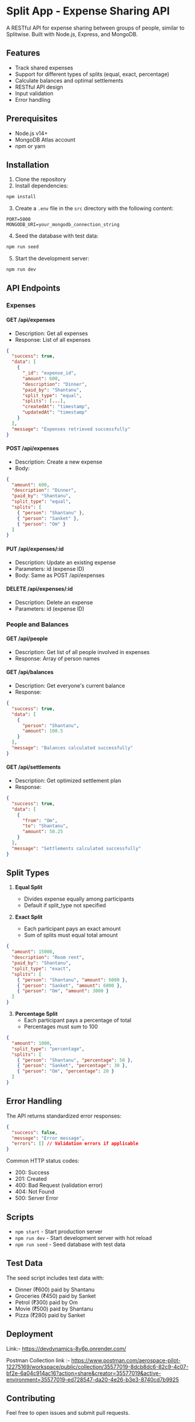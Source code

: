 # Split App - Expense Sharing API

A RESTful API for expense sharing between groups of people, similar to Splitwise. Built with Node.js, Express, and MongoDB.

## Features

- Track shared expenses
- Support for different types of splits (equal, exact, percentage)
- Calculate balances and optimal settlements
- RESTful API design
- Input validation
- Error handling

## Prerequisites

- Node.js v14+
- MongoDB Atlas account
- npm or yarn

## Installation

1. Clone the repository
2. Install dependencies:

```bash
npm install
```

3. Create a `.env` file in the `src` directory with the following content:

```env
PORT=5000
MONGODB_URI=your_mongodb_connection_string
```

4. Seed the database with test data:

```bash
npm run seed
```

5. Start the development server:

```bash
npm run dev
```

## API Endpoints

### Expenses

#### GET /api/expenses

- Description: Get all expenses
- Response: List of all expenses

```json
{
  "success": true,
  "data": [
    {
      "_id": "expense_id",
      "amount": 600,
      "description": "Dinner",
      "paid_by": "Shantanu",
      "split_type": "equal",
      "splits": [...],
      "createdAt": "timestamp",
      "updatedAt": "timestamp"
    }
  ],
  "message": "Expenses retrieved successfully"
}
```

#### POST /api/expenses

- Description: Create a new expense
- Body:

```json
{
  "amount": 600,
  "description": "Dinner",
  "paid_by": "Shantanu",
  "split_type": "equal",
  "splits": [
    { "person": "Shantanu" },
    { "person": "Sanket" },
    { "person": "Om" }
  ]
}
```

#### PUT /api/expenses/:id

- Description: Update an existing expense
- Parameters: id (expense ID)
- Body: Same as POST /api/expenses

#### DELETE /api/expenses/:id

- Description: Delete an expense
- Parameters: id (expense ID)

### People and Balances

#### GET /api/people

- Description: Get list of all people involved in expenses
- Response: Array of person names

#### GET /api/balances

- Description: Get everyone's current balance
- Response:

```json
{
  "success": true,
  "data": [
    {
      "person": "Shantanu",
      "amount": 100.5
    }
  ],
  "message": "Balances calculated successfully"
}
```

#### GET /api/settlements

- Description: Get optimized settlement plan
- Response:

```json
{
  "success": true,
  "data": [
    {
      "from": "Om",
      "to": "Shantanu",
      "amount": 50.25
    }
  ],
  "message": "Settlements calculated successfully"
}
```

## Split Types

1. **Equal Split**

   - Divides expense equally among participants
   - Default if split_type not specified

2. **Exact Split**
   - Each participant pays an exact amount
   - Sum of splits must equal total amount

```json
{
  "amount": 15000,
  "description": "Room rent",
  "paid_by": "Shantanu",
  "split_type": "exact",
  "splits": [
    { "person": "Shantanu", "amount": 6000 },
    { "person": "Sanket", "amount": 6000 },
    { "person": "Om", "amount": 3000 }
  ]
}
```

3. **Percentage Split**
   - Each participant pays a percentage of total
   - Percentages must sum to 100

```json
{
  "amount": 1000,
  "split_type": "percentage",
  "splits": [
    { "person": "Shantanu", "percentage": 50 },
    { "person": "Sanket", "percentage": 30 },
    { "person": "Om", "percentage": 20 }
  ]
}
```

## Error Handling

The API returns standardized error responses:

```json
{
  "success": false,
  "message": "Error message",
  "errors": [] // Validation errors if applicable
}
```

Common HTTP status codes:

- 200: Success
- 201: Created
- 400: Bad Request (validation error)
- 404: Not Found
- 500: Server Error

## Scripts

- `npm start` - Start production server
- `npm run dev` - Start development server with hot reload
- `npm run seed` - Seed database with test data

## Test Data

The seed script includes test data with:

- Dinner (₹600) paid by Shantanu
- Groceries (₹450) paid by Sanket
- Petrol (₹300) paid by Om
- Movie (₹500) paid by Shantanu
- Pizza (₹280) paid by Sanket

## Deployment

Link:- https://devdynamics-8y6p.onrender.com/

Postman Collection link :- https://www.postman.com/aerospace-pilot-12275169/workspace/public/collection/35577019-8dcb8dc6-82c9-4c07-bf2e-6a04c914ac16?action=share&creator=35577019&active-environment=35577019-ed728547-da20-4e26-b3e3-8740cd7b9925


## Contributing

Feel free to open issues and submit pull requests.

